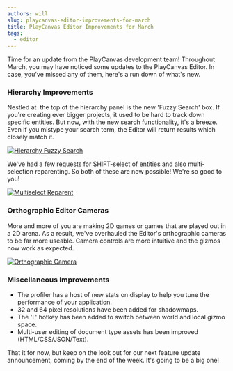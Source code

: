 ```yaml
---
authors: will
slug: playcanvas-editor-improvements-for-march
title: PlayCanvas Editor Improvements for March
tags:
  - editor
---
```


Time for an update from the PlayCanvas development team! Throughout March, you may have noticed some updates to the PlayCanvas Editor. In case, you've missed any of them, here's a run down of what's new.

<!-- truncate -->

### Hierarchy Improvements

Nestled at  the top of the hierarchy panel is the new 'Fuzzy Search' box. If you're creating ever bigger projects, it used to be hard to track down specific entities. But now, with the new search functionality, it's a breeze. Even if you mistype your search term, the Editor will return results which closely match it.

[![Hierarchy Fuzzy Search](/img/editor-fuzzy-search.gif)](/img/editor-fuzzy-search.gif)

We've had a few requests for SHIFT-select of entities and also multi-selection reparenting. So both of these are now possible! We're so good to you!

[![Multiselect Reparent](/img/editor-multiselect-reparent.gif)](/img/editor-multiselect-reparent.gif)

### Orthographic Editor Cameras

More and more of you are making 2D games or games that are played out in a 2D arena. As a result, we've overhauled the Editor's orthographic cameras to be far more useable. Camera controls are more intuitive and the gizmos now work as expected.

[![Orthographic Camera](/img/editor-orthographic-camera.gif)](/img/editor-orthographic-camera.gif)

### Miscellaneous Improvements

- The profiler has a host of new stats on display to help you tune the performance of your application.
- 32 and 64 pixel resolutions have been added for shadowmaps.
- The 'L' hotkey has been added to switch between world and local gizmo space.
- Multi-user editing of document type assets has been improved (HTML/CSS/JSON/Text).

That it for now, but keep on the look out for our next feature update announcement, coming by the end of the week. It's going to be a big one!
